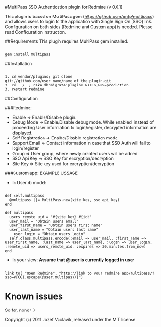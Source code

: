 #MultiPass SSO Authentication plugin for Redmine (v 0.0.1)

This plugin is based on MultiPass gem (https://github.com/entp/multipass) and allows
users to login to the application with Single Sign On (SSO) link.
Configuration on both sides (Redmine and Custom app) is needed. Please read Configuration
instruction.

##Requirements
This plugin requires MultiPass gem installed.
<pre><code>
gem install multipass
</code></pre>


##Installation

<pre><code>
1. cd vendor/plugins; git clone git://github.com/user_name/name_of_the_plugin.git
2. cd ../..; rake db:migrate:plugins RAILS_ENV=production
3. restart redmine
</code></pre>

##Configuration

###Redmine:

* Enable => Enable/Disable plugin.
* Debug Mode => Enable/Disable debug mode. While enabled, instead of proceeding
  User information to login/register, decrypted information are displayed.
* Self Registration => Enalbe/Disable registration mode.
* Support Email => Contact information in case that SSO Auth will fail to login/register
* Group => User group, where newly created users will be added
* SSO Api Key => SSO Key for encryption/decryption
* Site Key => Site key used for encryption/decryption


###Custom app: EXAMPLE USSAGE
- In User.rb model:

<pre><code>
def self.multipass
  @multipass ||= MultiPass.new(site_key, sso_api_key)
end

def multipass
  users_remote_uid = "#{site_key}_#{id}"
  user_mail = "Obtain users email"
  user_first_name = "Obtain users first name"
  user_last_name = "Obtain users last name"
	user_login = "Obtain users login"
  self.class.multipass.encode(:email => user_mail, :first_name => user_first_name, :last_name => user_last_name, :login => user_login, :remote_uid => users_remote_uid, :expires => 30.minutes.from_now)
end
</code></pre>

- In your view:
**Assume that @user is currently logged in user**

<pre><code>
link_to( "Open Redmine", "http://link_to_your_redmine_app/multipass/?sso=#{CGI.escape(@user.multipass)}")
</code></pre>

Known issues
=======

So far, none :-)

Copyright (c) 2011 Jozef Vaclavik, released under the MIT license
